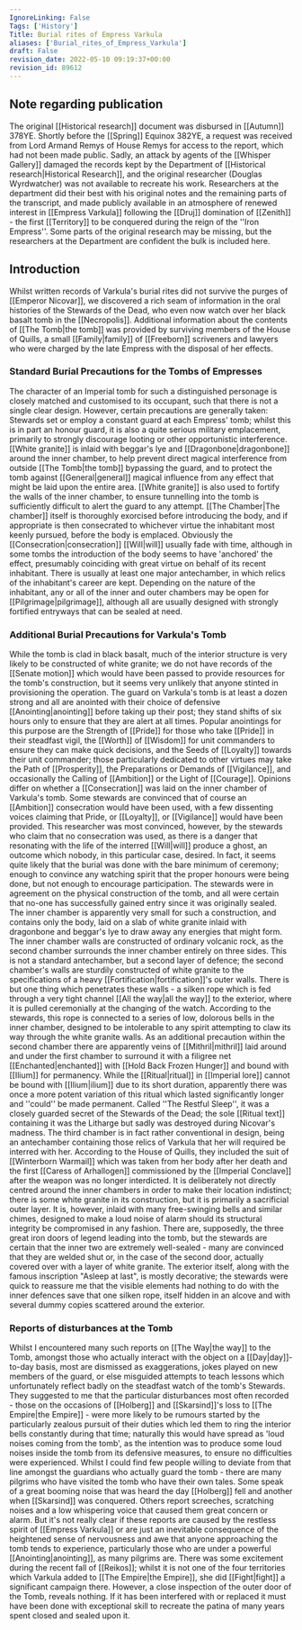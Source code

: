 ```yaml
---
IgnoreLinking: False
Tags: ['History']
Title: Burial rites of Empress Varkula
aliases: ['Burial_rites_of_Empress_Varkula']
draft: False
revision_date: 2022-05-10 09:19:37+00:00
revision_id: 89612
---
```


## Note regarding publication
The original [[Historical research]] document was disbursed in [[Autumn]] 378YE. Shortly before the [[Spring]] Equinox 382YE, a request was received from Lord Armand Remys of House Remys for access to the report, which had not been made public. Sadly, an attack by agents of the [[Whisper Gallery]] damaged the records kept by the Department of [[Historical research|Historical Research]], and the original researcher (Douglas Wyrdwatcher) was not available to recreate his work.
Researchers at the department did their best with his original notes and the remaining parts of the transcript, and made publicly available in an atmosphere of renewed interest in [[Empress Varkula]] following the [[Druj]] domination of [[Zenith]] - the first [[Territory]] to be conquered during the reign of the ''Iron Empress''. Some parts of the original research may be missing, but the researchers at the Department are confident the bulk is included here.
## Introduction
Whilst written records of Varkula's burial rites did not survive the purges of [[Emperor Nicovar]], we discovered a rich seam of information in the oral histories of the Stewards of the Dead, who even now watch over her black basalt tomb in the [[Necropolis]]. Additional information about the contents of [[The Tomb|the tomb]] was provided by surviving members of the House of Quills, a small [[Family|family]] of [[Freeborn]] scriveners and lawyers who were charged by the late Empress with the disposal of her effects.
### Standard Burial Precautions for the Tombs of Empresses
The character of an Imperial tomb for such a distinguished personage is closely matched and customised to its occupant, such that there is not a single clear design. However, certain precautions are generally taken:
Stewards set or employ a constant guard at each Empress' tomb; whilst this is in part an honour guard, it is also a quite serious military emplacement, primarily to strongly discourage looting or other opportunistic interference.
[[White granite]] is inlaid with beggar's lye and [[Dragonbone|dragonbone]] around the inner chamber, to help prevent direct magical interference from outside [[The Tomb|the tomb]] bypassing the guard, and to protect the tomb against [[General|general]] magical influence from any effect that might be laid upon the entire area.
[[White granite]] is also used to fortify the walls of the inner chamber, to ensure tunnelling into the tomb is sufficiently difficult to alert the guard to any attempt.
[[The Chamber|The chamber]] itself is thoroughly exorcised before introducing the body, and if appropriate is then consecrated to whichever virtue the inhabitant most keenly pursued, before the body is emplaced. Obviously the [[Consecration|consecration]] [[Will|will]] usually fade with time, although in some tombs the introduction of the body seems to have 'anchored' the effect, presumably coinciding with great virtue on behalf of its recent inhabitant.
There is usually at least one major antechamber, in which relics of the inhabitant's career are kept.
Depending on the nature of the inhabitant, any or all of the inner and outer chambers may be open for [[Pilgrimage|pilgrimage]], although all are usually designed with strongly fortified entryways that can be sealed at need.
### Additional Burial Precautions for Varkula's Tomb
While the tomb is clad in black basalt, much of the interior structure is very likely to be constructed of white granite; we do not have records of the [[Senate motion]] which would have been passed to provide resources for the tomb's construction, but it seems very unlikely that anyone stinted in provisioning the operation.
The guard on Varkula's tomb is at least a dozen strong and all are anointed with their choice of defensive [[Anointing|anointing]] before taking up their post; they stand shifts of six hours only to ensure that they are alert at all times. 
Popular anointings for this purpose are the Strength of [[Pride]] for those who take [[Pride]] in their steadfast vigil, the [[Worth]] of [[Wisdom]] for unit commanders to ensure they can make quick decisions, and the Seeds of [[Loyalty]] towards their unit commander; those particularly dedicated to other virtues may take the Path of [[Prosperity]], the Preparations or Demands of [[Vigilance]], and occasionally the Calling of [[Ambition]] or the Light of [[Courage]].
Opinions differ on whether a [[Consecration]] was laid on the inner chamber of Varkula's tomb. Some stewards are convinced that of course an [[Ambition]] consecration would have been used, with a few dissenting voices claiming that Pride, or [[Loyalty]], or [[Vigilance]] would have been provided. 
This researcher was most convinced, however, by the stewards who claim that no consecration was used, as there is a danger that resonating with the life of the interred [[Will|will]] produce a ghost, an outcome which nobody, in this particular case, desired. In fact, it seems quite likely that the burial was done with the bare minimum of ceremony; enough to convince any watching spirit that the proper honours were being done, but not enough to encourage participation.
The stewards were in agreement on the physical construction of the tomb, and all were certain that no-one has successfully gained entry since it was originally sealed. The inner chamber is apparently very small for such a construction, and contains only the body, laid on a slab of white granite inlaid with dragonbone and beggar's lye to draw away any energies that might form. 
The inner chamber walls are constructed of ordinary volcanic rock, as the second chamber surrounds the inner chamber entirely on three sides. This is not a standard antechamber, but a second layer of defence; the second chamber's walls are sturdily constructed of white granite to the specifications of a heavy [[Fortification|fortification]]'s outer walls. There is but one thing which penetrates these walls - a silken rope which is fed through a very tight channel [[All the way|all the way]] to the exterior, where it is pulled ceremonially at the changing of the watch. 
According to the stewards, this rope is connected to a series of low, dolorous bells in the inner chamber, designed to be intolerable to any spirit attempting to claw its way through the white granite walls.
As an additional precaution within the second chamber there are apparently veins of [[Mithril|mithril]] laid around and under the first chamber to surround it with a filigree net [[Enchanted|enchanted]] with [[Hold Back Frozen Hunger]] and bound with [[Ilium]] for permanency. While the [[Ritual|ritual]] in [[Imperial lore]] cannot be bound with [[Ilium|ilium]] due to its short duration, apparently there was once a more potent variation of this ritual which lasted significantly longer and ''could'' be made permanent. Called ''The Restful Sleep'', it was a closely guarded secret of the Stewards of the Dead; the sole [[Ritual text]] containing it was the Litharge but sadly was destroyed during Nicovar's madness. 
The third chamber is in fact rather conventional in design, being an antechamber containing those relics of Varkula that her will required be interred with her. According to the House of Quills, they included the suit of [[Winterborn Warmail]] which was taken from her body after her death and the first [[Caress of Arhallogen]] commissioned by the [[Imperial Conclave]] after the weapon was no longer interdicted. 
It is deliberately not directly centred around the inner chambers in order to make their location indistinct; there is some white granite in its construction, but it is primarily a sacrificial outer layer. It is, however, inlaid with many free-swinging bells and similar chimes, designed to make a loud noise of alarm should its structural integrity be compromised in any fashion.
There are, supposedly, the three great iron doors of legend leading into the tomb, but the stewards are certain that the inner two are extremely well-sealed - many are convinced that they are welded shut or, in the case of the second door, actually covered over with a layer of white granite.
The exterior itself, along with the famous inscription "Asleep at last", is mostly decorative; the stewards were quick to reassure me that the visible elements had nothing to do with the inner defences save that one silken rope, itself hidden in an alcove and with several dummy copies scattered around the exterior.
### Reports of disturbances at the Tomb
Whilst I encountered many such reports on [[The Way|the way]] to the Tomb, amongst those who actually interact with the object on a [[Day|day]]-to-day basis, most are dismissed as exaggerations, jokes played on new members of the guard, or else misguided attempts to teach lessons which unfortunately reflect badly on the steadfast watch of the tomb's Stewards. 
They suggested to me that the particular disturbances most often recorded - those on the occasions of [[Holberg]] and [[Skarsind]]'s loss to [[The Empire|the Empire]] - were more likely to be rumours started by the particularly zealous pursuit of their duties which led them to ring the interior bells constantly during that time; naturally this would have spread as 'loud noises coming from the tomb', as the intention was to produce some loud noises inside the tomb from its defensive measures, to ensure no difficulties were experienced.
Whilst I could find few people willing to deviate from that line amongst the guardians who actually guard the tomb - there are many pilgrims who have visited the tomb who have their own tales. Some speak of a great booming noise that was heard the day [[Holberg]] fell and another when [[Skarsind]] was conquered. Others report screeches, scratching noises and a low whispering voice that caused them great concern or alarm. But it's not really clear if these reports are caused by the restless spirit of [[Empress Varkula]] or are just an inevitable consequence of the heightened sense of nervousness and awe that anyone approaching the tomb tends to experience, particularly those who are under a powerful [[Anointing|anointing]], as many pilgrims are.
There was some excitement during the recent fall of [[Reikos]]; whilst it is not one of the four territories which Varkula added to [[The Empire|the Empire]], she did [[Fight|fight]] a significant campaign there. However, a close inspection of the outer door of the Tomb, reveals nothing. If it has been interfered with or replaced it must have been done with exceptional skill to recreate the patina of many years spent closed and sealed upon it.